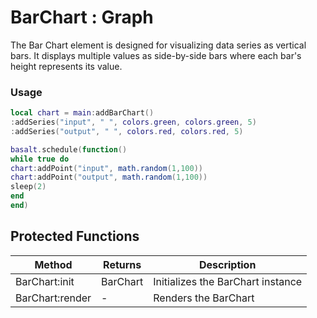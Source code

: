 # BarChart : Graph
The Bar Chart element is designed for visualizing data series as vertical bars. It displays multiple values as side-by-side bars where each bar's height represents its value.

### Usage
 ```lua
local chart = main:addBarChart()
:addSeries("input", " ", colors.green, colors.green, 5)
:addSeries("output", " ", colors.red, colors.red, 5)

basalt.schedule(function()
while true do
chart:addPoint("input", math.random(1,100))
chart:addPoint("output", math.random(1,100))
sleep(2)
end
end)
```



## Protected Functions

|Method|Returns|Description|
|---|---|---|
|BarChart:init|BarChart|Initializes the BarChart instance
|BarChart:render|-|Renders the BarChart


